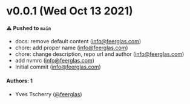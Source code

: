 # v0.0.1 (Wed Oct 13 2021)

#### ⚠️ Pushed to `main`

- docs: remove default content (info@feerglas.com)
- chore: add proper name (info@feerglas.com)
- chore: change description, repo url and author (info@feerglas.com)
- add nvmrc (info@feerglas.com)
- Initial commit (info@feerglas.com)

#### Authors: 1

- Yves Tscherry ([@feerglas](https://github.com/feerglas))
